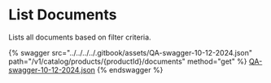 # List Documents

Lists all documents based on filter criteria.

{% swagger src="../../../../.gitbook/assets/QA-swagger-10-12-2024.json" path="/v1/catalog/products/{productId}/documents" method="get" %}
[QA-swagger-10-12-2024.json](../../../../.gitbook/assets/QA-swagger-10-12-2024.json)
{% endswagger %}
